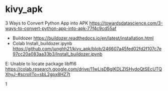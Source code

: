 # kivy_apk

3 Ways to Convert Python App into APK
https://towardsdatascience.com/3-ways-to-convert-python-app-into-apk-77f4c9cd55af

- Buildozer
  https://buildozer.readthedocs.io/en/latest/installation.html
- Colab
  Install_buildozer.ipynb
  https://github.com/junghh21/kivy_apk/blob/246607a45fed02fd2f107c7e97cc20a083aa33b3/Install_buildozer.ipynb

E: Unable to locate package libffi6
https://colab.research.google.com/drive/11wLisDBglKDLZlSHydoQtSEcUTQXhyJ-#scrollTo=sbL2gpx8HZ7t

1
